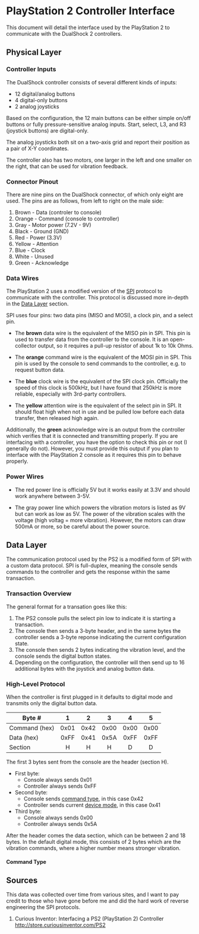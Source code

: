 # PlayStation 2 Controller Interface

This document will detail the interface used by the
PlayStation 2 to communicate with the DualShock 2
controllers.

## Physical Layer

### Controller Inputs

The DualShock controller consists of several different kinds
of inputs:

* 12 digital/analog buttons
* 4 digital-only buttons
* 2 analog joysticks

Based on the configuration, the 12 main buttons can be
either simple on/off buttons or fully pressure-sensitive
analog inputs. Start, select, L3, and R3 (joystick buttons)
are digital-only.

The analog joysticks both sit on a two-axis grid and report
their position as a pair of X-Y coordinates.

The controller also has two motors, one larger in the left
and one smaller on the right, that can be used for vibration
feedback.

### Connector Pinout

There are nine pins on the DualShock connector, of which
only eight are used. The pins are as follows, from left to
right on the male side:

1. Brown - Data (controler to console)
2. Orange - Command (console to controller)
3. Gray - Motor power (7.2V - 9V)
4. Black - Ground (GND)
5. Red - Power (3.3V)
6. Yellow - Attention
7. Blue - Clock
8. White - Unused
9. Green - Acknowledge

### Data Wires

The PlayStation 2 uses a modified version of the
[SPI](https://en.wikipedia.org/wiki/Serial_Peripheral_Interface)
protocol to communicate with the controller. This protocol is
discussed more in-depth in the [Data Layer](#data-layer) section.

SPI uses four pins: two data pins (MISO and MOSI), a clock
pin, and a select pin.

* The **brown** data wire is the equivalent of the MISO pin in
  SPI. This pin is used to transfer data from the controller to
  the console. It is an open-collector output, so it requires a
  pull-up resistor of about 1k to 10k Ohms.

* The **orange** command wire is the equivalent of the MOSI pin
  in SPI. This pin is used by the console to send commands to the
  controller, e.g. to request button data.

* The **blue** clock wire is the equivalent of the SPI clock
  pin. Officially the speed of this clock is 500kHz, but I have
  found that 250kHz is more reliable, especially with 3rd-party
  controllers.

* The **yellow** attention wire is the equivalent of the select
  pin in SPI. It should float high when not in use and be
  pulled low before each data transfer, then released high
  again.

Additionally, the **green** acknowledge wire is an output from the
controller which verifies that it is connected and transmitting
properly. If you are interfacing with a controller, you have the
option to check this pin or not (I generally do not).
However, you must provide this output if you plan to interface
with the PlayStation 2 console as it requires this pin to behave
properly.

### Power Wires

* The red power line is officially 5V but it works easily at
  3.3V and should work anywhere between 3-5V.

* The gray power line which powers the vibration motors is
  listed as 9V but can work as low as 5V. The power of the
  vibration scales with the voltage (high voltag = more
  vibration). However, the motors can draw 500mA or more,
  so be careful about the power source.

## Data Layer

The communication protocol used by the PS2 is a modified form
of SPI with a custom data protocol. SPI is full-duplex,
meaning the console sends commands to the controller and gets
the response within the same transaction.

### Transaction Overview

The general format for a transation goes like this:

1. The PS2 console pulls the select pin low to indicate it is
   starting a transaction.
2. The console then sends a 3-byte header, and in the same
   bytes the controller sends a 3-byte reponse indicating
   the current configuration state.
3. The console then sends 2 bytes indicating the vibration
   level, and the console sends the digital button states.
4. Depending on the configuration, the controller will then
   send up to 16 additional bytes with the joystick and
   analog button data.

### High-Level Protocol

When the controller is first plugged in it defaults to digital
mode and transmits only the digital button data.

| Byte #        |  1   |  2   |  3   |  4   |  5   |
| ------------- |:----:|:----:|:----:|:----:|:----:|
| Command (hex) | 0x01 | 0x42 | 0x00 | 0x00 | 0x00 |
| Data (hex)    | 0xFF | 0x41 | 0x5A | 0xFF | 0xFF |
| Section       |  H   |  H   |  H   |  D   |  D   |

The first 3 bytes sent from the console are the header
(section H).

* First byte:
  * Console always sends 0x01
  * Controller always sends 0xFF
* Second byte:
  * Console sends [command type](#command-type), in this case 0x42
  * Controller sends current [device mode](#device-mode), in this case 0x41
* Third byte:
  * Console always sends 0x00
  * Controller always sends 0x5A

After the header comes the data section, which can be between
2 and 18 bytes. In the default digital mode, this consists of
2 bytes which are the vibration commands, where a higher number
means stronger vibration.

#### Command Type



## Sources

This data was collected over time from various sites, and I
want to pay credit to those who have gone before me and did
the hard work of reverse engineering the SPI protocols.

1. Curious Inventor: Interfacing a PS2 (PlayStation 2) Controller
   http://store.curiousinventor.com/PS2

